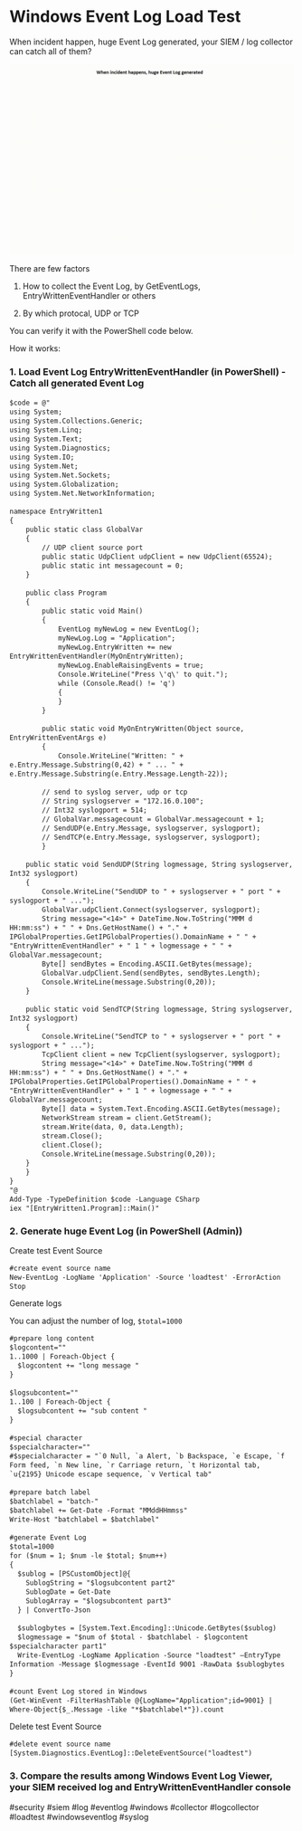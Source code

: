 # Windows Event Log Load Test

When incident happen, huge Event Log generated, your SIEM / log collector can catch all of them?

![alt text](https://github.com/eddiechu/Event-Log-Load-Test/blob/main/eventlog4.gif?raw=true)

There are few factors

1. How to collect the Event Log, by GetEventLogs, EntryWrittenEventHandler or others

2. By which protocal, UDP or TCP

You can verify it with the PowerShell code below.

How it works:

### 1. Load Event Log EntryWrittenEventHandler (in PowerShell) - Catch all generated Event Log

```
$code = @"
using System;
using System.Collections.Generic;
using System.Linq;
using System.Text;
using System.Diagnostics;
using System.IO;
using System.Net;
using System.Net.Sockets;
using System.Globalization;
using System.Net.NetworkInformation;

namespace EntryWritten1
{
    public static class GlobalVar
    {
        // UDP client source port
        public static UdpClient udpClient = new UdpClient(65524);
        public static int messagecount = 0;
    }
	
    public class Program
    {
        public static void Main()
        {
            EventLog myNewLog = new EventLog();
            myNewLog.Log = "Application";
            myNewLog.EntryWritten += new EntryWrittenEventHandler(MyOnEntryWritten);
            myNewLog.EnableRaisingEvents = true;
            Console.WriteLine("Press \'q\' to quit.");
            while (Console.Read() != 'q')
            {
            }
        }

        public static void MyOnEntryWritten(Object source, EntryWrittenEventArgs e)
        {
            Console.WriteLine("Written: " + e.Entry.Message.Substring(0,42) + " ... " + e.Entry.Message.Substring(e.Entry.Message.Length-22));
			
	    // send to syslog server, udp or tcp
	    // String syslogserver = "172.16.0.100";
	    // Int32 syslogport = 514;
	    // GlobalVar.messagecount = GlobalVar.messagecount + 1;
	    // SendUDP(e.Entry.Message, syslogserver, syslogport);
	    // SendTCP(e.Entry.Message, syslogserver, syslogport);
        }

	public static void SendUDP(String logmessage, String syslogserver, Int32 syslogport)
	{
	    Console.WriteLine("SendUDP to " + syslogserver + " port " + syslogport + " ...");
	    GlobalVar.udpClient.Connect(syslogserver, syslogport);
	    String message="<14>" + DateTime.Now.ToString("MMM d HH:mm:ss") + " " + Dns.GetHostName() + "." + IPGlobalProperties.GetIPGlobalProperties().DomainName + " " + "EntryWrittenEventHandler" + " 1 " + logmessage + " " + GlobalVar.messagecount;
	    Byte[] sendBytes = Encoding.ASCII.GetBytes(message);
	    GlobalVar.udpClient.Send(sendBytes, sendBytes.Length);
	    Console.WriteLine(message.Substring(0,20));
	}

	public static void SendTCP(String logmessage, String syslogserver, Int32 syslogport)
	{
	    Console.WriteLine("SendTCP to " + syslogserver + " port " + syslogport + " ...");
	    TcpClient client = new TcpClient(syslogserver, syslogport);
	    String message="<14>" + DateTime.Now.ToString("MMM d HH:mm:ss") + " " + Dns.GetHostName() + "." + IPGlobalProperties.GetIPGlobalProperties().DomainName + " " + "EntryWrittenEventHandler" + " 1 " + logmessage + " " + GlobalVar.messagecount;
	    Byte[] data = System.Text.Encoding.ASCII.GetBytes(message);
	    NetworkStream stream = client.GetStream();
	    stream.Write(data, 0, data.Length);
	    stream.Close();
	    client.Close();
	    Console.WriteLine(message.Substring(0,20));
	}
    }
}
"@
Add-Type -TypeDefinition $code -Language CSharp
iex "[EntryWritten1.Program]::Main()"

```

### 2. Generate huge Event Log (in PowerShell (Admin))

Create test Event Source
```
#create event source name
New-EventLog -LogName 'Application' -Source 'loadtest' -ErrorAction Stop
```

Generate logs

You can adjust the number of log, `$total=1000`
```
#prepare long content
$logcontent=""
1..1000 | Foreach-Object {
  $logcontent += "long message "
}

$logsubcontent=""
1..100 | Foreach-Object {
  $logsubcontent += "sub content "
}

#special character
$specialcharacter=""
#$specialcharacter = "`0 Null, `a Alert, `b Backspace, `e Escape, `f Form feed, `n New line, `r Carriage return, `t Horizontal tab, `u{2195} Unicode escape sequence, `v Vertical tab"

#prepare batch label
$batchlabel = "batch-"
$batchlabel += Get-Date -Format "MMddHHmmss"
Write-Host "batchlabel = $batchlabel"

#generate Event Log
$total=1000
for ($num = 1; $num -le $total; $num++)
{
  $sublog = [PSCustomObject]@{
    SublogString = "$logsubcontent part2"
    SublogDate = Get-Date
    SublogArray = "$logsubcontent part3"
  } | ConvertTo-Json

  $sublogbytes = [System.Text.Encoding]::Unicode.GetBytes($sublog)
  $logmessage = "$num of $total - $batchlabel - $logcontent $specialcharacter part1"
  Write-EventLog -LogName Application -Source "loadtest" –EntryType Information -Message $logmessage -EventId 9001 -RawData $sublogbytes
}

#count Event Log stored in Windows
(Get-WinEvent -FilterHashTable @{LogName="Application";id=9001} | Where-Object{$_.Message -like "*$batchlabel*"}).count

```

Delete test Event Source
```
#delete event source name
[System.Diagnostics.EventLog]::DeleteEventSource("loadtest")
```

### 3. Compare the results among Windows Event Log Viewer, your SIEM received log and EntryWrittenEventHandler console






#security #siem #log #eventlog #windows #collector #logcollector #loadtest #windowseventlog #syslog

